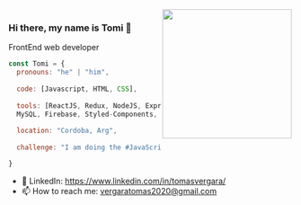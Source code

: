 <img align='right' src="https://media.giphy.com/media/M9gbBd9nbDrOTu1Mqx/giphy.gif" width="230">

### Hi there, my name is Tomi 👋

FrontEnd web developer 


```javascript
const Tomi = {
  pronouns: "he" | "him",
  
  code: [Javascript, HTML, CSS],
  
  tools: [ReactJS, Redux, NodeJS, Express, 
  MySQL, Firebase, Styled-Components, MaterialUI],
  
  location: "Cordoba, Arg",
  
  challenge: "I am doing the #JavaScript30 challenge focused on JavaScript Vanilla"

}
```

- 👀 LinkedIn: https://www.linkedin.com/in/tomasvergara/
- 📫 How to reach me: vergaratomas2020@gmail.com
